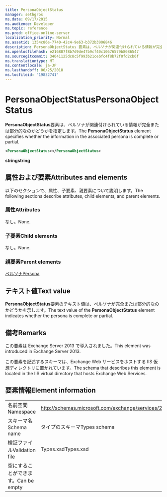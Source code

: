 ```yaml
---
title: PersonaObjectStatus
manager: sethgros
ms.date: 09/17/2015
ms.audience: Developer
ms.topic: reference
ms.prod: office-online-server
localization_priority: Normal
ms.assetid: 1354c86e-7740-42c4-9e63-b372b3906846
description: PersonaObjectStatus 要素は、ペルソナが関連付けられている情報が完全または部分的なのかどうかを指定します。
ms.openlocfilehash: e216807f8b7d9de47b9cf40c10676579b8086547
ms.sourcegitcommit: 34041125dc8c5f993b21cebfc4f8b72f0fd2cb6f
ms.translationtype: MT
ms.contentlocale: ja-JP
ms.lasthandoff: 06/25/2018
ms.locfileid: "19832741"
---
```

# <a name="personaobjectstatus"></a><span data-ttu-id="6e69e-103">PersonaObjectStatus</span><span class="sxs-lookup"><span data-stu-id="6e69e-103">PersonaObjectStatus</span></span>

<span data-ttu-id="6e69e-104">**PersonaObjectStatus**要素は、ペルソナが関連付けられている情報が完全または部分的なのかどうかを指定します。</span><span class="sxs-lookup"><span data-stu-id="6e69e-104">The **PersonaObjectStatus** element specifies whether the information in the associated persona is complete or partial.</span></span> 
  
```XML
<PersonaObjectStatus></PersonaObjectStatus>
```

 <span data-ttu-id="6e69e-105">**string**</span><span class="sxs-lookup"><span data-stu-id="6e69e-105">**string**</span></span>
## <a name="attributes-and-elements"></a><span data-ttu-id="6e69e-106">属性および要素</span><span class="sxs-lookup"><span data-stu-id="6e69e-106">Attributes and elements</span></span>

<span data-ttu-id="6e69e-107">以下のセクションで、属性、子要素、親要素について説明します。</span><span class="sxs-lookup"><span data-stu-id="6e69e-107">The following sections describe attributes, child elements, and parent elements.</span></span>
  
### <a name="attributes"></a><span data-ttu-id="6e69e-108">属性</span><span class="sxs-lookup"><span data-stu-id="6e69e-108">Attributes</span></span>

<span data-ttu-id="6e69e-109">なし。</span><span class="sxs-lookup"><span data-stu-id="6e69e-109">None.</span></span>
  
### <a name="child-elements"></a><span data-ttu-id="6e69e-110">子要素</span><span class="sxs-lookup"><span data-stu-id="6e69e-110">Child elements</span></span>

<span data-ttu-id="6e69e-111">なし。</span><span class="sxs-lookup"><span data-stu-id="6e69e-111">None.</span></span>
  
### <a name="parent-elements"></a><span data-ttu-id="6e69e-112">親要素</span><span class="sxs-lookup"><span data-stu-id="6e69e-112">Parent elements</span></span>

[<span data-ttu-id="6e69e-113">ペルソナ</span><span class="sxs-lookup"><span data-stu-id="6e69e-113">Persona</span></span>](persona.md)
  
## <a name="text-value"></a><span data-ttu-id="6e69e-114">テキスト値</span><span class="sxs-lookup"><span data-stu-id="6e69e-114">Text value</span></span>

<span data-ttu-id="6e69e-115">**PersonaObjectStatus**要素のテキスト値は、ペルソナが完全または部分的なのかどうかを示します。</span><span class="sxs-lookup"><span data-stu-id="6e69e-115">The text value of the **PersonaObjectStatus** element indicates whether the persona is complete or partial.</span></span> 
  
## <a name="remarks"></a><span data-ttu-id="6e69e-116">備考</span><span class="sxs-lookup"><span data-stu-id="6e69e-116">Remarks</span></span>

<span data-ttu-id="6e69e-117">この要素は Exchange Server 2013 で導入されました。</span><span class="sxs-lookup"><span data-stu-id="6e69e-117">This element was introduced in Exchange Server 2013.</span></span>
  
<span data-ttu-id="6e69e-118">この要素を記述するスキーマは、Exchange Web サービスをホストする IIS 仮想ディレクトリに置かれています。</span><span class="sxs-lookup"><span data-stu-id="6e69e-118">The schema that describes this element is located in the IIS virtual directory that hosts Exchange Web Services.</span></span>
  
## <a name="element-information"></a><span data-ttu-id="6e69e-119">要素情報</span><span class="sxs-lookup"><span data-stu-id="6e69e-119">Element information</span></span>

|||
|:-----|:-----|
|<span data-ttu-id="6e69e-120">名前空間</span><span class="sxs-lookup"><span data-stu-id="6e69e-120">Namespace</span></span>  <br/> |http://schemas.microsoft.com/exchange/services/2006/types  <br/> |
|<span data-ttu-id="6e69e-121">スキーマ名</span><span class="sxs-lookup"><span data-stu-id="6e69e-121">Schema name</span></span>  <br/> |<span data-ttu-id="6e69e-122">タイプのスキーマ</span><span class="sxs-lookup"><span data-stu-id="6e69e-122">Types schema</span></span>  <br/> |
|<span data-ttu-id="6e69e-123">検証ファイル</span><span class="sxs-lookup"><span data-stu-id="6e69e-123">Validation file</span></span>  <br/> |<span data-ttu-id="6e69e-124">Types.xsd</span><span class="sxs-lookup"><span data-stu-id="6e69e-124">Types.xsd</span></span>  <br/> |
|<span data-ttu-id="6e69e-125">空にすることができます。</span><span class="sxs-lookup"><span data-stu-id="6e69e-125">Can be empty</span></span>  <br/> ||
   

